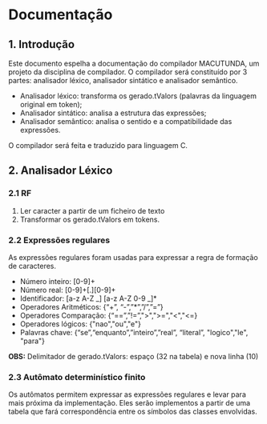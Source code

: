 # Documentação

## 1. Introdução
Este documento espelha a documentação do compilador MACUTUNDA, um projeto da disciplina de compilador. O compilador será constituído por 3 partes: analisador léxico, analisador sintático e analisador semântico.  
- Analisador léxico: transforma os gerado.tValors (palavras da linguagem original em token);
- Analisador sintático: analisa a estrutura das expressões;
- Analisador semântico: analisa o sentido e a compatibilidade das expressões.  
  
O compilador será feita e traduzido para linguagem C.

## 2. Analisador Léxico
### 2.1 RF
1. Ler caracter a partir de um ficheiro de texto
2. Transformar os gerado.tValors em tokens.

### 2.2 Expressões regulares

As expressões regulares foram usadas para expressar a regra de formação de caracteres.
- Número inteiro: [0-9]+
- Número real: [0-9]+[.][0-9]+
- Identificador: [a-z A-Z _] [a-z A-Z  0-9 _]*
- Operadores Aritméticos: {“+”, “-”,”*”,”/”,”=”}
- Operadores Comparação: {“==”,”!=”,">",">=","<","<=}
- Operadores lógicos: {"nao","ou","e"}
- Palavras chave: {“se”,“enquanto”,”inteiro”,”real”, “literal”, "logico","le", "para"}

**OBS:** Delimitador de gerado.tValors: espaço (32 na tabela) e nova linha (10)

### 2.3 Autômato determinístico finito
Os autômatos permitem expressar as expressões regulares e levar para mais próxima da implementação. Eles serão implementos a partir de uma tabela que fará correspondência entre os símbolos das classes envolvidas.

